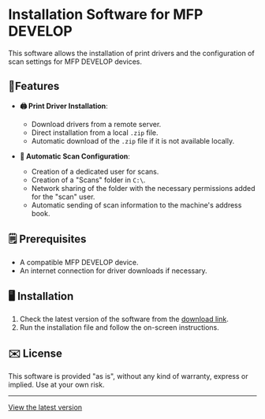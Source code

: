 # Installation Software for MFP DEVELOP

This software allows the installation of print drivers and the configuration of scan settings for MFP DEVELOP devices.

## 💎Features

- **🖨️ Print Driver Installation**:
  - Download drivers from a remote server.
  - Direct installation from a local `.zip` file.
  - Automatic download of the `.zip` file if it is not available locally.

- **📩 Automatic Scan Configuration**:
  - Creation of a dedicated user for scans.
  - Creation of a "Scans" folder in `C:\`.
  - Network sharing of the folder with the necessary permissions added for the "scan" user.
  - Automatic sending of scan information to the machine's address book.

## 🗒️ Prerequisites

- A compatible MFP DEVELOP device.
- An internet connection for driver downloads if necessary.

## 🖥️ Installation

1. Check the latest version of the software from the [download link](https://github.com/iSh0ck/Vela31---Ineo/releases).
2. Run the installation file and follow the on-screen instructions.

## ✉️ License

This software is provided "as is", without any kind of warranty, express or implied. Use at your own risk.

---

[View the latest version](https://github.com/iSh0ck/Vela31---Ineo/releases)
